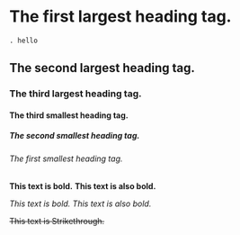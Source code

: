 # The first largest heading tag.
    . hello
## The second largest heading tag.
### The third largest heading tag.
#### The third smallest heading tag.
##### The second smallest heading tag.
###### The first smallest heading tag.

**This text is bold.**
__This text is also bold.__

*This text is bold.*
_This text is also bold._

~~This text is Strikethrough.~~